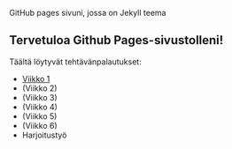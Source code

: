 GitHub pages sivuni, jossa on Jekyll teema
## Tervetuloa Github Pages-sivustolleni!
Täältä löytyvät tehtävänpalautukset:
- [Viikko 1](index.html)
- (Viikko 2)
- (Viikko 3)
- (Viikko 4)
- (Viikko 5)
- (Viikko 6)
- Harjoitustyö
